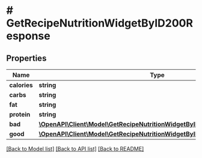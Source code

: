# # GetRecipeNutritionWidgetByID200Response

## Properties

Name | Type | Description | Notes
------------ | ------------- | ------------- | -------------
**calories** | **string** |  |
**carbs** | **string** |  |
**fat** | **string** |  |
**protein** | **string** |  |
**bad** | [**\OpenAPI\Client\Model\GetRecipeNutritionWidgetByID200ResponseBadInner[]**](GetRecipeNutritionWidgetByID200ResponseBadInner.md) |  |
**good** | [**\OpenAPI\Client\Model\GetRecipeNutritionWidgetByID200ResponseGoodInner[]**](GetRecipeNutritionWidgetByID200ResponseGoodInner.md) |  |

[[Back to Model list]](../../README.md#models) [[Back to API list]](../../README.md#endpoints) [[Back to README]](../../README.md)
